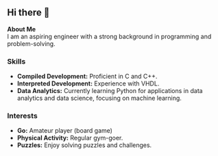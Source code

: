 ## Hi there 👋

**About Me**  
I am an aspiring engineer with a strong background in programming and problem-solving.

### Skills
- **Compiled Development:** Proficient in C and C++.
- **Interpreted Development:** Experience with VHDL.
- **Data Analytics:** Currently learning Python for applications in data analytics and data science, focusing on machine learning.

### Interests
- **Go:** Amateur player (board game)
- **Physical Activity:** Regular gym-goer.
- **Puzzles:** Enjoy solving puzzles and challenges.

